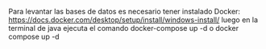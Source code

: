 Para levantar las bases de datos es necesario tener instalado Docker: https://docs.docker.com/desktop/setup/install/windows-install/
luego en la terminal de java ejecuta el comando docker-compose up -d o docker compose up -d


